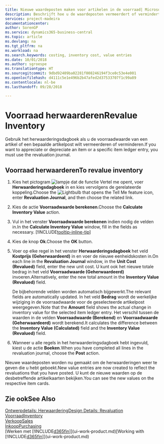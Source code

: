 ```yaml
---
title: Nieuwe waardeposten maken voor artikelen in de voorraad| Microsoft Docs
description: Beschrijft hoe u de waardeposten vermeerdert of vermindert van een of meer artikelen in de voorraad door de huidige, berekende waarde ervan te boeken.
services: project-madeira
documentationcenter: 
author: SorenGP
ms.service: dynamics365-business-central
ms.topic: article
ms.devlang: na
ms.tgt_pltfrm: na
ms.workload: na
ms.search.keywords: costing, inventory cost, value entries
ms.date: 10/01/2018
ms.author: sgroespe
ms.translationtype: HT
ms.sourcegitcommit: 9dbd92409ba02281f008246194f3ce0c53e4e001
ms.openlocfilehash: d4111c5e1e496b2b47afed2d37533707f1c99a89
ms.contentlocale: nl-be
ms.lasthandoff: 09/28/2018

---
```

# <a name="revalue-inventory"></a><span data-ttu-id="99f5b-103">Voorraad herwaarderen</span><span class="sxs-lookup"><span data-stu-id="99f5b-103">Revalue Inventory</span></span>
<span data-ttu-id="99f5b-104">Gebruik het herwaarderingsdagboek als u de voorraadwaarde van een artikel of een bepaalde artikelpost wilt vermeerderen of verminderen.</span><span class="sxs-lookup"><span data-stu-id="99f5b-104">If you want to appreciate or depreciate an item or a specific item ledger entry, you must use the revaluation journal.</span></span>

## <a name="to-revalue-inventory"></a><span data-ttu-id="99f5b-105">Voorraad herwaarderen</span><span class="sxs-lookup"><span data-stu-id="99f5b-105">To revalue inventory</span></span>
1. <span data-ttu-id="99f5b-106">Kies het pictogram ![lampje dat de functie Vertel me opent](media/ui-search/search_small.png "Vertel me wat u wilt doen"), voer **Herwaarderingsdagboek** in en kies vervolgens de gerelateerde koppeling.</span><span class="sxs-lookup"><span data-stu-id="99f5b-106">Choose the ![Lightbulb that opens the Tell Me feature](media/ui-search/search_small.png "Tell me what you want to do") icon, enter **Revaluation Journal**, and then choose the related link.</span></span>
2. <span data-ttu-id="99f5b-107">Kies de actie **Voorraadwaarde berekenen**.</span><span class="sxs-lookup"><span data-stu-id="99f5b-107">Choose the **Calculate Inventory Value** action.</span></span>
3. <span data-ttu-id="99f5b-108">Vul in het venster **Voorraadwaarde berekenen** indien nodig de velden in.</span><span class="sxs-lookup"><span data-stu-id="99f5b-108">In the **Calculate Inventory Value** window, fill in the fields as necessary.</span></span> [!INCLUDE[tooltip-inline-tip](includes/tooltip-inline-tip_md.md)]
4. <span data-ttu-id="99f5b-109">Kies de knop **Ok**.</span><span class="sxs-lookup"><span data-stu-id="99f5b-109">Choose the **OK** button.</span></span>
5. <span data-ttu-id="99f5b-110">Voer op elke regel in het venster **Herwaarderingsdagboek** het veld **Kostprijs (Geherwaardeerd)** in en voer de nieuwe eenheidskosten in.</span><span class="sxs-lookup"><span data-stu-id="99f5b-110">On each line in the **Revaluation Journal** window, in the **Unit Cost (Revalued)** field, enter the new unit cost.</span></span> <span data-ttu-id="99f5b-111">U kunt ook het nieuwe totale bedrag in het veld **Voorraadwaarde (Geherwaardeerd)** invoeren.</span><span class="sxs-lookup"><span data-stu-id="99f5b-111">Alternatively, enter the new total amount in the **Inventory Value (Revalued)** field.</span></span>

    <span data-ttu-id="99f5b-112">De bijbehorende velden worden automatisch bijgewerkt.</span><span class="sxs-lookup"><span data-stu-id="99f5b-112">The relevant fields are automatically updated.</span></span> <span data-ttu-id="99f5b-113">In het veld **Bedrag** wordt de werkelijke wijziging in de voorraadwaarde voor de geselecteerde artikelpost weergegeven.</span><span class="sxs-lookup"><span data-stu-id="99f5b-113">Note that the **Amount** field shows the actual change in inventory value for the selected item ledger entry.</span></span> <span data-ttu-id="99f5b-114">Het verschil tussen de waarden in de velden **Voorraadwaarde (Berekend)** en **Voorraadwaarde (Geherwaardeerd)** wordt berekend.</span><span class="sxs-lookup"><span data-stu-id="99f5b-114">It calculates the difference between the **Inventory Value (Calculated)** field and the **Inventory Value (Revalued)** field.</span></span>
6. <span data-ttu-id="99f5b-115">Wanneer u alle regels in het herwaarderingsdagboek hebt ingevuld, kiest u de actie **Boeken**.</span><span class="sxs-lookup"><span data-stu-id="99f5b-115">When you have completed all lines in the revaluation journal, choose the **Post** action.</span></span>

<span data-ttu-id="99f5b-116">Nieuwe waardeposten worden nu gemaakt om de herwaarderingen weer te geven die u hebt geboekt.</span><span class="sxs-lookup"><span data-stu-id="99f5b-116">New value entries are now created to reflect the revaluations that you have posted.</span></span> <span data-ttu-id="99f5b-117">U kunt de nieuwe waarden op de desbetreffende artikelkaarten bekijken.</span><span class="sxs-lookup"><span data-stu-id="99f5b-117">You can see the new values on the respective item cards.</span></span>

## <a name="see-also"></a><span data-ttu-id="99f5b-118">Zie ook</span><span class="sxs-lookup"><span data-stu-id="99f5b-118">See Also</span></span>
[<span data-ttu-id="99f5b-119">Ontwerpdetails: Herwaardering</span><span class="sxs-lookup"><span data-stu-id="99f5b-119">Design Details: Revaluation</span></span>](design-details-revaluation.md)  
[<span data-ttu-id="99f5b-120">Voorraad</span><span class="sxs-lookup"><span data-stu-id="99f5b-120">Inventory</span></span>](inventory-manage-inventory.md)  
[<span data-ttu-id="99f5b-121">Verkoop</span><span class="sxs-lookup"><span data-stu-id="99f5b-121">Sales</span></span>](sales-manage-sales.md)  
[<span data-ttu-id="99f5b-122">Inkoop</span><span class="sxs-lookup"><span data-stu-id="99f5b-122">Purchasing</span></span>](purchasing-manage-purchasing.md)  
<span data-ttu-id="99f5b-123">[Werken met [!INCLUDE[d365fin](includes/d365fin_md.md)]](ui-work-product.md)</span><span class="sxs-lookup"><span data-stu-id="99f5b-123">[Working with [!INCLUDE[d365fin](includes/d365fin_md.md)]](ui-work-product.md)</span></span>

